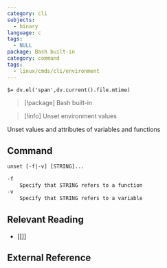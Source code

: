 ```yaml
---
category: cli
subjects:
  - binary
language: c
tags:
  - NULL
package: Bash built-in
category: command
tags:
  - linux/cmds/cli/environment
---
```


`$= dv.el('span',dv.current().file.mtime)`
> [!package] Bash built-in

> [!info] Unset environment values

Unset values and attributes of variables and functions

## Command
```txt
unset [-f|-v] [STRING]...

-f
	Specify that STRING refers to a function
-v
	Specify that STRING refers to a variable
```

## Relevant Reading
- [[]]

## External Reference
